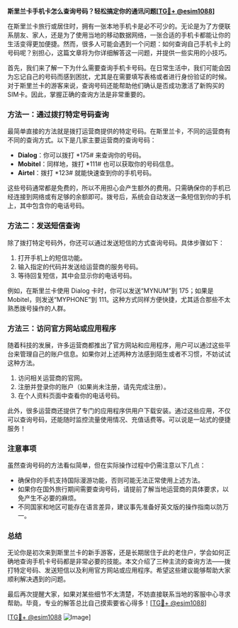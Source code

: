 **斯里兰卡手机卡怎么查询号码？轻松搞定你的通讯问题[[TG💪+ @esim1088](https://t.me/s/esim1088)]**

在斯里兰卡旅行或居住时，拥有一张本地手机卡是必不可少的。无论是为了方便联系朋友、家人，还是为了使用当地的移动数据网络，一张合适的手机卡都能让你的生活变得更加便捷。然而，很多人可能会遇到一个问题：如何查询自己手机卡上的号码呢？别担心，这篇文章将为你详细解答这一问题，并提供一些实用的小技巧。

首先，我们来了解一下为什么需要查询手机卡号码。在日常生活中，我们可能会因为忘记自己的号码而感到困扰，尤其是在需要填写表格或者进行身份验证的时候。对于斯里兰卡的游客来说，查询号码还能帮助他们确认是否成功激活了新购买的SIM卡。因此，掌握正确的查询方法是非常重要的。

### 方法一：通过拨打特定号码查询

最简单直接的方法就是拨打运营商提供的特定号码。在斯里兰卡，不同的运营商有不同的查询方式。以下是几家主要运营商的查询号码：

- **Dialog**：你可以拨打 *175# 来查询你的号码。
- **Mobitel**：同样地，拨打 *111# 也可以获取你的号码信息。
- **Airtel**：拨打 *123# 就能快速查到你的手机号码。

这些号码通常都是免费的，所以不用担心会产生额外的费用。只需确保你的手机已经连接到网络或有足够的余额即可。拨号后，系统会自动发送一条短信到你的手机上，其中包含你的电话号码。

### 方法二：发送短信查询

除了拨打特定号码外，你还可以通过发送短信的方式查询号码。具体步骤如下：

1. 打开手机上的短信功能。
2. 输入指定的代码并发送给运营商的服务号码。
3. 等待回复短信，其中会显示你的电话号码。

例如，在斯里兰卡使用 Dialog 卡时，你可以发送“MYNUM”到 175；如果是 Mobitel，则发送“MYPHONE”到 111。这种方式同样方便快捷，尤其适合那些不太熟悉拨号操作的人群。

### 方法三：访问官方网站或应用程序

随着科技的发展，许多运营商都推出了官方网站和应用程序，用户可以通过这些平台来管理自己的账户信息。如果你对上述两种方法感到陌生或者不习惯，不妨试试这种方法。

1. 访问相关运营商的官网。
2. 注册并登录你的账户（如果尚未注册，请先完成注册）。
3. 在个人资料页面中查看你的电话号码。

此外，很多运营商还提供了专门的应用程序供用户下载安装。通过这些应用，不仅可以查询号码，还能随时监控流量使用情况、充值话费等。可以说是一站式的便捷服务！

### 注意事项

虽然查询号码的方法看似简单，但在实际操作过程中仍需注意以下几点：

- 确保你的手机支持国际漫游功能，否则可能无法正常使用上述方法。
- 如果你在国外旅行期间需要查询号码，请提前了解当地运营商的具体要求，以免产生不必要的麻烦。
- 不同国家和地区可能存在语言差异，建议事先准备好英文版的操作指南以防万一。

### 总结

无论你是初次来到斯里兰卡的新手游客，还是长期居住于此的老住户，学会如何正确地查询手机卡号码都是非常必要的技能。本文介绍了三种主流的查询方法——拨打特定号码、发送短信以及利用官方网站或应用程序。希望这些建议能够帮助大家顺利解决遇到的问题。

最后再次提醒大家，如果对某些细节不太清楚，不妨直接联系当地的客服中心寻求帮助。毕竟，专业的解答总比自己摸索要省心得多！[[TG💪+ @esim1088](https://t.me/s/esim1088)]

[[TG💪+ @esim1088](https://t.me/s/esim1088) ![Image](https://i.postimg.cc/4NQfJmqS/Snipaste-2025-05-13-00-14-12.png)]
